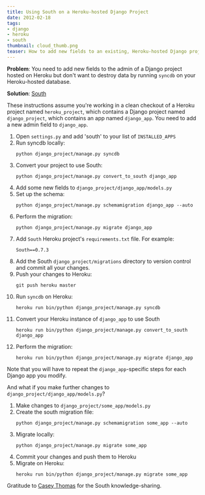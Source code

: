 ```yaml
---
title: Using South on a Heroku-hosted Django Project
date: 2012-02-18
tags:
- django
- heroku
- south
thumbnail: cloud_thumb.png
teaser: How to add new fields to an existing, Heroku-hosted Django project's database.
---
```


<b>Problem</b>: You need to add new fields to the admin of a Django project hosted on Heroku but don't want to destroy data by running <code>syncdb</code> on your Heroku-hosted database.

<b>Solution</b>: <a href="http://south.aeracode.org/docs/about.html">South</a>

These instructions assume you're working in a clean checkout of a Heroku project named <code>heroku_project</code>, which contains a Django project named <code>django_project</code>, which contains an app named <code>django_app</code>. You need to add a new admin field to <code>django_app</code>.

<ol>
  <li>Open <code>settings.py</code> and add 'south' to your list of <code>INSTALLED_APPS</code></li>
  <li>Run syncdb locally:
    <pre><code>python django_project/manage.py syncdb</code></pre>
  </li>
  <li>Convert your project to use South:
    <pre><code>python django_project/manage.py convert_to_south django_app</code></pre>
  </li>
  <li>Add some new fields to <code>django_project/django_app/models.py</code></li>
  <li>Set up the schema:
    <pre><code>python django_project/manage.py schemamigration django_app --auto</code></pre>
  </li>
  <li>Perform the migration:
    <pre><code>python django_project/manage.py migrate django_app</code></pre>
  </li>
  <li>Add <code>South</code> Heroku project's <code>requirements.txt</code> file. For example:
    <pre><code>South==0.7.3</code></pre>
  </li>
  <li>Add the South <code>django_project/migrations</code> directory to version control and commit all your changes.</li>
  <li>Push your changes to Heroku:
    <pre><code>git push heroku master</code></pre>
  </li>
  <li>Run <code>syncdb</code> on Heroku:
    <pre><code>heroku run bin/python django_project/manage.py syncdb</code></pre>
  </li>
  <li>Convert your Heroku instance of <code>django_app</code> to use South
  <pre><code>heroku run bin/python django_project/manage.py convert_to_south django_app</code></pre>
  </li>
  <li>Perform the migration:
    <pre><code>heroku run bin/python django_project/manage.py migrate django_app</code></pre>
  </li>
</ol>

Note that you will have to repeat the <code>django_app</code>-specific steps for each Django app you modify.

And what if you make further changes to <code>django_project/django_app/models.py</code>?

<ol>
  <li>Make changes to <code>django_project/some_app/models.py</code></li>
  <li>Create the south migration file:
    <pre><code>python django_project/manage.py schemamigration some_app --auto</code></pre>
  </li>
  <li>Migrate locally:
    <pre><code>python django_project/manage.py migrate some_app</code></pre>
  </li>
  <li>Commit your changes and push them to Heroku</li>
  <li>Migrate on Heroku:
    <pre><code>heroku run bin/python django_project/manage.py migrate some_app</code></pre>
  </li>
</ol>

Gratitude to <a href="http://www.caseypthomas.org/blog/managing-a-django-or-any-database-on-heroku">Casey Thomas</a> for the South knowledge-sharing.

